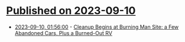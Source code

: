 # [Published on 2023-09-10](index.md)

* [2023-09-10, 01:56:00](https://idle.slashdot.org/story/23/09/10/0153250/cleanup-begins-at-burning-man-site-a-few-abandoned-cars-plus-a-burned-out-rv?utm_source=rss1.0mainlinkanon&utm_medium=feed) - [Cleanup Begins at Burning Man Site: a Few Abandoned Cars, Plus a Burned-Out RV](https://idle.slashdot.org/story/23/09/10/0153250/cleanup-begins-at-burning-man-site-a-few-abandoned-cars-plus-a-burned-out-rv?utm_source=rss1.0mainlinkanon&utm_medium=feed)
